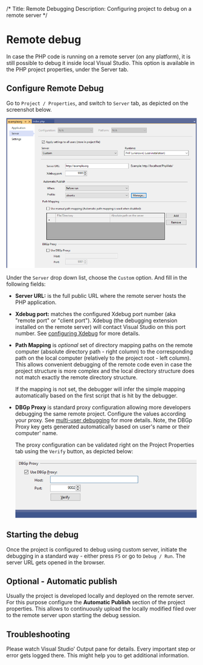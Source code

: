 /*
Title: Remote Debugging
Description: Configuring project to debug on a remote server
*/

# Remote debug

In case the PHP code is running on a remote server (on any platform), it is still possible to debug it inside local Visual Studio. This option is available in the PHP project properties, under the Server tab.

## Configure Remote Debug

Go to `Project / Properties`, and switch to `Server` tab, as depicted on the screenshot below.

![PHP project properties](imgs/properties-server.png)

Under the `Server` drop down list, choose the `Custom` option. And fill in the following fields:

- **Server URL:** is the full public URL where the remote server hosts the PHP application.
- **Xdebug port:** matches the configured Xdebug port number (aka "remote port" or "client port"). Xdebug (the debugging extension installed on the remote server) will contact Visual Studio on this port number. See [configuring Xdebug](configuring-xdebug) for more details.
- **Path Mapping** is _optional_ set of directory mapping paths on the remote computer (absolute directory path - right column) to the corresponding path on the local computer (relatively to the project root - left column). This allows convenient debugging of the remote code even in case the project structure is more complex and the local directory structure does not match exactly the remote directory structure.

    If the mapping is not set, the debugger will infer the simple mapping automatically based on the first script that is hit by the debugger.

- **DBGp Proxy** is standard proxy configuration allowing more developers debugging the same remote project. Configure the values according your proxy. See [multi-user debugging](multi-user) for more details. Note, the DBGp Proxy key gets generated automatically based on user's name or their computer' name.

    The proxy configuration can be validated right on the Project Properties tab using the `Verify` button, as depicted below:
    
    ![DBGpProxy Verification](imgs/dbgp-proxy-verify.gif)

## Starting the debug

Once the project is configured to debug using custom server, initiate the debugging in a standard way - either press `F5` or go to `Debug / Run`. The server URL gets opened in the browser.

## Optional - Automatic publish

Usually the project is developed locally and deployed on the remote server. For this purpose configure the **Automatic Publish** section of the project properties. This allows to continuously upload the locally modified filed over to the remote server upon starting the debug session.

## Troubleshooting

Please watch Visual Studio' Output pane for details. Every important step or error gets logged there. This might help you to get additional information.
